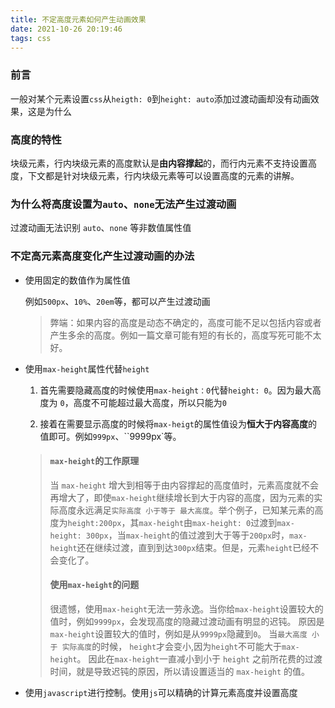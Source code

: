 ```yaml
---
title: 不定高度元素如何产生动画效果
date: 2021-10-26 20:19:46
tags: css
---
```


### 前言

一般对某个元素设置`css`从`heigth: 0`到`height: auto`添加过渡动画却没有动画效果，这是为什么

### 高度的特性

块级元素，行内块级元素的高度默认是**由内容撑起**的，而行内元素不支持设置高度，下文都是针对块级元素，行内块级元素等可以设置高度的元素的讲解。

### 为什么将高度设置为`auto`、`none`无法产生过渡动画

过渡动画无法识别 `auto`、`none` 等非数值属性值

### 不定高元素高度变化产生过渡动画的办法

* 使用固定的数值作为属性值

  例如`500px`、`10%`、`20em`等，都可以产生过渡动画

  > 弊端：如果内容的高度是动态不确定的，高度可能不足以包括内容或者产生多余的高度。例如一篇文章可能有短的有长的，高度写死可能不太好。

* 使用`max-height`属性代替`height`

    1. 首先需要隐藏高度的时候使用`max-height：0`代替`height: 0`。因为最大高度为 `0`，高度不可能超过最大高度，所以只能为`0`

    2. 接着在需要显示高度的时候将`max-heigt`的属性值设为**恒大于内容高度**的值即可。例如`999px`、``9999px`等。

  > #### `max-height`的工作原理
  >
  > 当 `max-height` 增大到相等于由内容撑起的高度值时，元素高度就不会再增大了，即使`max-height`继续增长到大于内容的高度，因为元素的实际高度永远满足`实际高度 小于等于 最大高度`。举个例子，已知某元素的高度为`height:200px`，其`max-height`由`max-height: 0`过渡到`max-height: 300px`，当`max-height`的值过渡到大于等于`200px`时，`max-height`还在继续过渡，直到到达`300px`结束。但是，元素`height`已经不会变化了。
  >
  > #### 使用`max-height`的问题
  >
  > 很遗憾，使用`max-height`无法一劳永逸。当你给`max-height`设置较大的值时，例如`9999px`，会发现高度的隐藏过渡动画有明显的迟钝。 原因是`max-height`设置较大的值时，例如是从`9999px`隐藏到`0`。 当`最大高度 小于 实际高度`的时候， `height`才会变小,因为`height`不可能大于`max-height`。 因此在`max-height`一直减小到小于 `height` 之前所花费的过渡时间，就是导致迟钝的原因，所以请设置适当的 `max-height` 的值。

* 使用`javascript`进行控制。使用`js`可以精确的计算元素高度并设置高度

